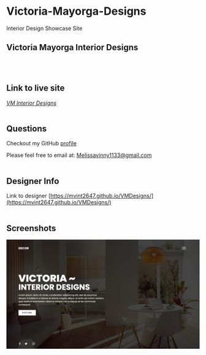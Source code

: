 # Victoria-Mayorga-Designs
Interior Design Showcase Site
## Victoria Mayorga Interior Designs
<br>
<br>

## Link to live site
[*VM Interior Designs*](https://mvint2647.github.io/VMDesigns/)
<br>
<br>

## Questions
Checkout my GitHub [profile](https://github.com/mvint2647)

Please feel free to email at: <Melissavinny1133@gmail.com>
<br>
<br>
## Designer Info
Link to designer [https://mvint2647.github.io/VMDesigns/](https://mvint2647.github.io/VMDesigns/)
<br>
<br>
## Screenshots

<!-- ![VM Interior Designs](assets/pics/vmlogowhite.png) -->

![VM Interior Designs](assets/pics/homepage.png)
